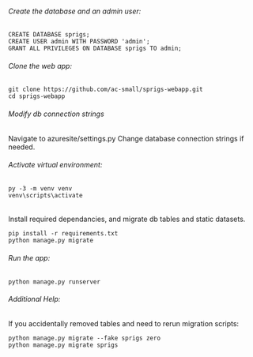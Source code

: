 ###### Create the database and an admin user:

```
CREATE DATABASE sprigs;
CREATE USER admin WITH PASSWORD 'admin';
GRANT ALL PRIVILEGES ON DATABASE sprigs TO admin;
```

###### Clone the web app:
```
git clone https://github.com/ac-small/sprigs-webapp.git
cd sprigs-webapp
```

###### Modify db connection strings
Navigate to azuresite/settings.py
Change database connection strings if needed.

###### Activate virtual environment:
```
py -3 -m venv venv
venv\scripts\activate
```

######
Install required dependancies, and migrate db tables and static datasets.
```
pip install -r requirements.txt
python manage.py migrate
```

###### Run the app:
```
python manage.py runserver
```

###### Additional Help:
If you accidentally removed tables and need to rerun migration scripts:
```
python manage.py migrate --fake sprigs zero
python manage.py migrate sprigs
```
